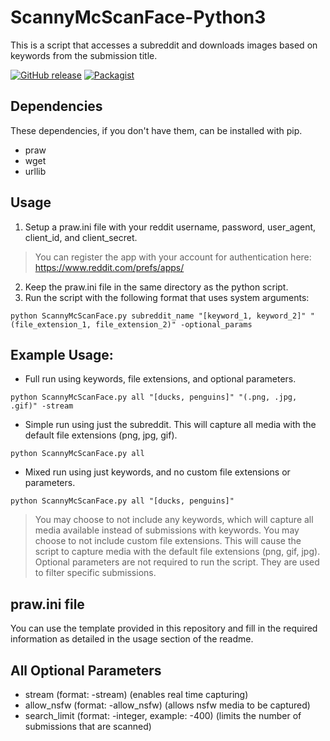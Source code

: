 # ScannyMcScanFace-Python3
This is a script that accesses a subreddit and downloads images based on keywords from the submission title.

[![GitHub release](https://img.shields.io/badge/Build-1.1-brightgreen.svg)](https://github.com/DuckBoss/ScannyMcScanFace-Python3/releases/latest)
[![Packagist](https://img.shields.io/badge/License-MIT-blue.svg)](https://github.com/DuckBoss/ScannyMcScanFace-Python3/blob/master/LICENSE)


## Dependencies
These dependencies, if you don't have them, can be installed with pip.
- praw 
- wget 
- urllib

## Usage
1) Setup a praw.ini file with your reddit username, password, user_agent, client_id, and client_secret.
> You can register the app with your account for authentication here: https://www.reddit.com/prefs/apps/
2) Keep the praw.ini file in the same directory as the python script.
3) Run the script with the following format that uses system arguments:
```
python ScannyMcScanFace.py subreddit_name "[keyword_1, keyword_2]" "(file_extension_1, file_extension_2)" -optional_params
```

## Example Usage:
- Full run using keywords, file extensions, and optional parameters.
```
python ScannyMcScanFace.py all "[ducks, penguins]" "(.png, .jpg, .gif)" -stream
```
- Simple run using just the subreddit. This will capture all media with the default file extensions (png, jpg, gif).
```
python ScannyMcScanFace.py all
```
- Mixed run using just keywords, and no custom file extensions or parameters.
```
python ScannyMcScanFace.py all "[ducks, penguins]"
```
> You may choose to not include any keywords, which will capture all media available instead of submissions with keywords.
> You may choose to not include custom file extensions. This will cause the script to capture media with the default file extensions (png, gif, jpg).
> Optional parameters are not required to run the script. They are used to filter specific submissions.

## praw.ini file
You can use the template provided in this repository and fill in the required information as detailed in the usage section of the readme.

## All Optional Parameters
- stream (format: -stream) (enables real time capturing)
- allow_nsfw (format: -allow_nsfw) (allows nsfw media to be captured)
- search_limit (format: -integer, example: -400) (limits the number of submissions that are scanned)
